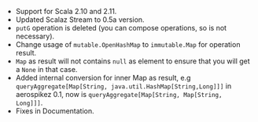 - Support for Scala 2.10 and 2.11.
- Updated Scalaz Stream to 0.5a version.
- `putG` operation is deleted (you can compose operations, so is not necessary).
- Change usage of `mutable.OpenHashMap` to `immutable.Map` for operation result.
- `Map` as result will not contains `null` as element to ensure that you will get a `None` in that case.
- Added internal conversion for inner Map as result, e.g `queryAggregate[Map[String, java.util.HashMap[String,Long]]]` in aerospikez 0.1, now is `queryAggregate[Map[String, Map[String, Long]]]`.
- Fixes in Documentation.
